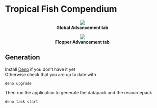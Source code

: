 # Tropical Fish Compendium

<p align="center">
  <img src="https://i.imgur.com/JDq39DL.png">
  <br/><b>Global Advancement tab</b>
</p>
<p align="center">
  <img src="https://i.imgur.com/chnRo4a.png">
  <br/><b>Flopper Advancement tab</b>
</p>


## Generation

Install [Deno](https://deno.land/manual/getting_started/installation) if you don't have it yet\
Otherwise check that you are up to date with

```console
deno upgrade
```

Then run the application to generate the datapack and the resourcepack

```console
deno task start
```
